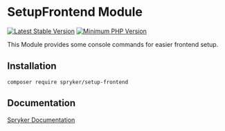# SetupFrontend Module
[![Latest Stable Version](https://poser.pugx.org/spryker/setup-frontend/v/stable.svg)](https://packagist.org/packages/spryker/setup-frontend)
[![Minimum PHP Version](https://img.shields.io/badge/php-%3E%3D%207.3-8892BF.svg)](https://php.net/)

This Module provides some console commands for easier frontend setup.

## Installation

```
composer require spryker/setup-frontend
```

## Documentation

[Spryker Documentation](https://academy.spryker.com/developing_with_spryker/module_guide/modules.html)
